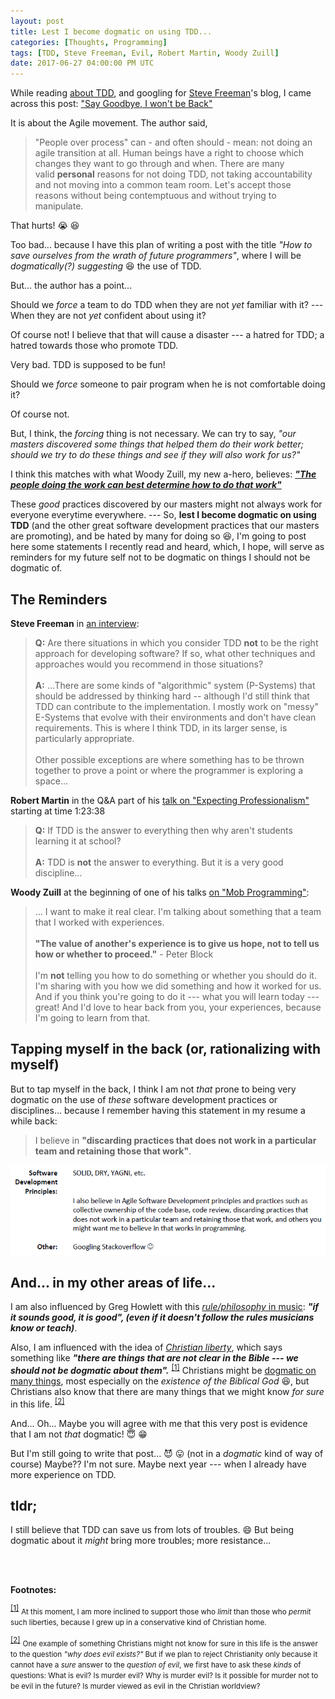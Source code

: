 ```yaml
---
layout: post
title: Lest I become dogmatic on using TDD...
categories: [Thoughts, Programming]
tags: [TDD, Steve Freeman, Evil, Robert Martin, Woody Zuill]
date: 2017-06-27 04:00:00 PM UTC
---
```


<!-- June 28, 2017 12:30:00 AM Philippine Time -->

While reading [about TDD](http://coding-is-like-cooking.info/2013/04/outside-in-development-with-double-loop-tdd/), and googling for [Steve Freeman](https://www.bookdepository.com/book/9780321503626?a_aid=jflaga)'s blog, I came across this post: ["Say Goodbye, I won't be Back"](http://blog.johanneslink.net/2011/12/02/say-goodbye-i-wont-be-back/)

It is about the Agile movement. The author said,

> "People over process" can - and often should - mean: not doing an agile transition at all. Human beings have a right to choose which changes they want to go through and when. There are many valid **personal** reasons for not doing TDD, not taking accountability and not moving into a common team room. Let's accept those reasons without being contemptuous and without trying to manipulate. 

That hurts! :sob: :laughing:

<!--more-->

Too bad... because I have this plan of writing a post with the title _"How to save ourselves from the wrath of future programmers"_, where I will be _dogmatically(?) suggesting_ :laughing: the use of TDD.

But... the author has a point...

Should we _force_ a team to do TDD when they are not _yet_ familiar with it? --- When they are not _yet_ confident about using it?

Of course not! I believe that that will cause a disaster --- a hatred for TDD; a hatred towards those who promote TDD.

Very bad. TDD is supposed to be fun!

Should we _force_ someone to pair program when he is not comfortable doing it?

Of course not.

<!--
Should we _force_ someone to hand over his code for review when he does not like the idea of his code being reviewed?

Ummmm... I don't know. :smile:
-->

But, I think, the _forcing_ thing is not necessary. We can try to say, _"our masters discovered some things that helped them do their work better; should we try to do these things and see if they will also work for us?"_

I think this matches with what Woody Zuill, my new a-hero, believes: [**_"The people doing the work can best determine how to do that work"_**](https://youtu.be/sLEsWB1wZMA?t=1353)

These _good_ practices discovered by our masters might not always work for everyone everytime everywhere. --- So, **lest I become dogmatic on using TDD** (and the other great software development practices that our masters are promoting), and be hated by many for doing so :laughing:, I'm going to post here some statements I recently read and heard, which, I hope, will serve as reminders for my future self not to be dogmatic on things I should not be dogmatic of.




## The Reminders

**Steve Freeman** in [an interview](http://blog.johanneslink.net/2014/05/02/veterans-of-tdd-steve-freeman/):

> **Q:** Are there situations in which you consider TDD **not** to be the right approach for developing software? If so, what other techniques and approaches would you recommend in those situations?
<br /><br />
> **A:** ...There are some kinds of "algorithmic" system (P-Systems) that should be addressed by thinking hard -- although I'd still think that TDD can contribute to the implementation. I mostly work on "messy" E-Systems that evolve with their environments and don't have clean requirements. This is where I think TDD, in its larger sense, is particularly appropriate.
<br /><br />
> Other possible exceptions are where something has to be thrown together to prove a point or where the programmer is exploring a space...



<!--
**Ralph Westphal** in a comment:

> If the "core philosphy" is "agile methods fundamentally expect teams to decide what process to follow and furthermore expect teams to actively and regularly change their process", then that's nothing more than **inspect & adapt**, which of course is a core technique for any conscious being, I'd say. So nothing special about agility...
-->



**Robert Martin** in the Q&A part of his [talk on "Expecting Professionalism"](https://youtu.be/BSaAMQVq01E?t=1h23m38s) starting at time 1:23:38

> **Q:** If TDD is the answer to everything then why aren't students learning it at school?
<br /><br />
> **A:** TDD is **not** the answer to everything. But it is a very good discipline...




**Woody Zuill** at the beginning of one of his talks [on "Mob Programming"](https://www.youtube.com/watch?v=sLEsWB1wZMA):

> ... I want to make it real clear. I'm talking about something that a team that I worked with experiences.
<br /><br />
> **"The value of another's experience is to give us hope, not to tell us how or whether to proceed."** - Peter Block
<br /><br />
> I'm **not** telling you how to do something or whether you should do it. I'm sharing with you how we did something and how it worked for us. And if you think you're going to do it --- what you will learn today --- great! And I'd love to hear back from you, your experiences, because I'm going to learn from that.


<!--more-->


## Tapping myself in the back (or, rationalizing with myself)

But to tap myself in the back, I think I am not _that_ prone to being very dogmatic on the use of _these_ software development practices or disciplines... because I remember having this statement in my resume a while back:

> I believe in **"discarding practices that does not work in a particular team and retaining those that work"**.

![resume-clip-on-software-dev-principles.png](/images/2017/resume-clip-on-software-dev-principles.png)

## And... in my other areas of life...

I am also influenced by Greg Howlett with this [_rule/philosophy_ in music](https://greghowlett.com/blog/music-philosophy/absolutes.aspx?affid=5114): _**"if it sounds good, it is good", (even if it doesn't follow the rules musicians know or teach)**_.

Also, I am influenced with the idea of [_Christian liberty_](https://www.gotquestions.org/Christian-liberty.html), which says something like _**"there are things that are not clear in the Bible --- we should not be dogmatic about them".**_ <sup id="footnote-indicator-1">[[1]](#footnote-1)</sup>
Christians might be [dogmatic on many things](https://noneutrality.org/2015/11/17/the-myth-of-neutrality/), most especially on the _existence of the Biblical God_ :laughing:, but Christians also know that there are many things that we might know _for sure_ in this life. <sup id="footnote-indicator-2">[[2]](#footnote-2)</sup>

And... Oh... Maybe you will agree with me that this very post is evidence that I am not _that_ dogmatic! :innocent: :grin:

But I'm still going to write that post... :smiling_imp: :stuck_out_tongue: (not in a _dogmatic_ kind of way of course) Maybe?? I'm not sure. Maybe next year --- when I already have more experience on TDD.

## tldr;

I still believe that TDD can save us from lots of troubles. :smile: But being dogmatic about it _might_ bring more troubles; more resistance...



<!-- 
Because, as what Uncle Bob Martin said, "TDD might not be the answer for everything, but it is a very good discipline."

I want to be disciplined; but I don't want to be alone.

Nganong ni-inter!
-->

<br /><br />

**Footnotes:**

<sup id="footnote-1">[[1]](#footnote-indicator-1)</sup> 
<small>At this moment, I am more inclined to support those who _limit_ than those who _permit_ such liberties, because I grew up in a conservative kind of Christian home.</small>

<sup id="footnote-2">[[2]](#footnote-indicator-2)</sup> 
<small>One example of something Christians might not know for sure in this life is the answer to the question _"why does evil exists?"_ But if we plan to reject Christianity only because it cannot have a _sure_ answer to the _question of evil_, we first have to ask these _kinds_ of questions: What is evil? Is murder evil? Why is murder evil? Is it possible for murder not to be evil in the future? Is murder viewed as evil in the Christian worldview?
</small>